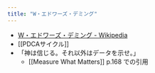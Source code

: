 ```yaml
---
title: "W・エドワーズ・デミング"
---
```


- [W・エドワーズ・デミング - Wikipedia](https://ja.wikipedia.org/wiki/W%E3%83%BB%E3%82%A8%E3%83%89%E3%83%AF%E3%83%BC%E3%82%BA%E3%83%BB%E3%83%87%E3%83%9F%E3%83%B3%E3%82%B0)
- [[PDCAサイクル]]
- 「神は信じる。それ以外はデータを示せ。」
    - [[Measure What Matters]] p.168 での引用
